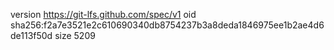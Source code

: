version https://git-lfs.github.com/spec/v1
oid sha256:f2a7e3521e2c610690340db8754237b3a8deda1846975ee1b2ae4d6de113f50d
size 5209

